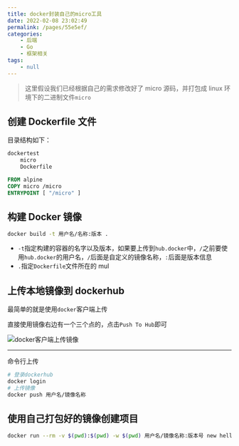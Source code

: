 ```yaml
---
title: docker封装自己的micro工具
date: 2022-02-08 23:02:49
permalink: /pages/55e5ef/
categories:
    - 后端
    - Go
    - 框架相关
tags:
    - null
---
```


> 这里假设我们已经根据自己的需求修改好了 micro 源码，并打包成 linux 环境下的二进制文件`micro`

## 创建 Dockerfile 文件

目录结构如下：

```bash
dockertest
	micro
	Dockerfile
```

```dockerfile
FROM alpine
COPY micro /micro
ENTRYPOINT [ "/micro" ]
```

## 构建 Docker 镜像

```bash
docker build -t 用户名/名称:版本 .
```

-   `-t`指定构建的容器的名字以及版本，如果要上传到`hub.docker`中，`/`之前要使用`hub.docker`的用户名，`/`后面是自定义的镜像名称，`:`后面是版本信息
-   `.`指定`Dockerfile`文件所在的 mul

## 上传本地镜像到 dockerhub

最简单的就是使用`docker`客户端上传

直接使用镜像右边有一个三个点的，点击`Push To Hub`即可

![docker客户端上传镜像](https://gitee.com/wxvirus/img/raw/master/img/20220208231437.png)

---

命令行上传

```bash
# 登录dockerhub
docker login
# 上传镜像
docker push 用户名/镜像名称
```

## 使用自己打包好的镜像创建项目

```bash
docker run --rm -v $(pwd):$(pwd) -w $(pwd) 用户名/镜像名称:版本号 new hello
```

